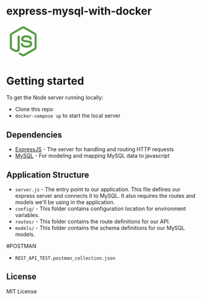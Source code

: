 # express-mysql-with-docker
<img src="js-logo.png" width="90">

# Getting started

To get the Node server running locally:

- Clone this repo
- `docker-compose up` to start the local server

## Dependencies

- [ExpressJS](https://github.com/expressjs/express) - The server for handling and routing HTTP requests
- [MySQL](https://github.com/mysql/mysql-docker) - For modeling and mapping MySQL data to javascript 


## Application Structure

- `server.js` - The entry point to our application. This file defines our express server and connects it to MySQL. It also requires the routes and models we'll be using in the application.
- `config/` - This folder contains configuration  location for environment variables.
- `routes/` - This folder contains the route definitions for our API.
- `models/` - This folder contains the schema definitions for our MySQL models.

#POSTMAN
- `REST_API_TEST.postman_collection.json`

License
-------
MIT License
